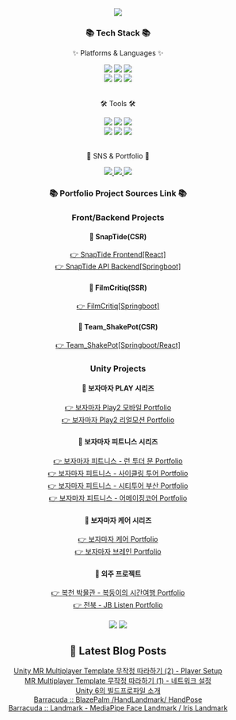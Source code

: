 <div align=center>
<img src="https://capsule-render.vercel.app/api?type=waving&color=auto&height=200&section=header&text=One%20Code%20at%20a%20Time,%20One%20Step%20Forward&fontSize=40" />	
</div>
</div>
<div align=center>
<h3>📚 Tech Stack 📚</h3>
<p>✨ Platforms & Languages ✨</p>
</div>
<div align="center">
<img src="https://img.shields.io/badge/HTML5-E34F26?style=flat&logo=HTML5&logoColor=white" />
<img src="https://img.shields.io/badge/CSS3-1572B6?style=flat&logo=CSS3&logoColor=white" />
<img src="https://img.shields.io/badge/JavaScript-F7DF1E?style=flat&logo=JavaScript&logoColor=white" /><br>
<img src="https://img.shields.io/badge/Python-006699?style=flat&logo=python&logoColor=white" />
<img src="https://img.shields.io/badge/Spring%20Boot-6DB33F?style=flat&logo=springboot&logoColor=white" />
<img src="https://img.shields.io/badge/React-61DAFB?style=flat&logo=react&logoColor=white" />
<br>
<div align=center>
<br>
<p>🛠 Tools 🛠</p>
</div>
<div align=center>
<img src="https://img.shields.io/badge/GitHub-8A2BE2?style=flat&logo=GitHub&logoColor=white" />
<img src="https://img.shields.io/badge/Unity%203D-181717?style=flat&logo=unity&logoColor=white" />
<img src="https://img.shields.io/badge/Visual%20Studio%20Code-007ACC?style=flat&logo=VisualStudioCode&logoColor=white" /><br>
<img src="https://img.shields.io/badge/IntelliJ-ED2761?style=flat&logo=intellijidea&logoColor=white" />
<img src="https://img.shields.io/badge/Rider-7360F2?style=flat&logo=rider&logoColor=white" />
<img src="https://img.shields.io/badge/Pycharm-13C100?style=flat&logo=pycharm&logoColor=white" /><br>

</div>
<br>
<div align=center>
<p>🎨 SNS & Portfolio 🎨</p>
</div>
<div align=center>
<a href="https://github.com/JISUSAMA/JISUSAMA/blob/main/%ED%8F%AC%ED%8A%B8%ED%8F%B4%EB%A6%AC%EC%98%A4-%EB%B0%95%EC%A7%80%EC%88%98.pdf">
    <img src="https://img.shields.io/badge/Portfolio-FF3633?style=flat&logo=Micro.blog&logoColor=white" />
</a>
<a href="https://j2su0218.tistory.com">
    <img src="https://img.shields.io/badge/Blog-FF9800?style=flat&logo=Blogger&logoColor=white" />
</a>
<a href="mailto:admin@j2su0218@gmail.com">
    <img src="https://img.shields.io/badge/Mail-30B980?style=flat&logo=Gmail&logoColor=white" />
</a>
<br>
</div>
<div align=center>
<h3>📚 Portfolio Project Sources Link 📚</h3>
<h3>Front/Backend Projects</h3>
<h4>📁 SnapTide(CSR)</h4>
<a href="https://github.com/JISUSAMA/SnapTide">
  👉 SnapTide Frontend[React]
</a><br>
<a href="https://github.com/JISUSAMA/SnapTideAPI">
  👉 SnapTide API Backend[Springboot]
</a>
<h4>📁 FilmCritiq(SSR)</h4>
<a href="https://github.com/JISUSAMA/FilmCritiq">
  👉 FilmCritiq[Springboot]
</a><br>
<h4>📁 Team_ShakePot(CSR)</h4>
<a href="https://github.com/JISUSAMA/Team_ShakePot">
  👉 Team_ShakePot[Springboot/React]
</a>
<h3>Unity Projects</h3>
<h4>📁 보자마자 PLAY 시리즈</h4>
<a href="https://github.com/JISUSAMA/BojamajaPlay2_mobile">
  👉 보자마자 Play2 모바일 Portfolio
</a><br>
<a href="https://github.com/JISUSAMA/BojamajaPlay2_realmotion">
  👉 보자마자 Play2 리얼모션 Portfolio
</a>
<h4>📁 보자마자 피트니스 시리즈</h4>
<a href="https://github.com/JISUSAMA/BMF-Run.to.the.Moon">
  👉 보자마자 피트니스 - 런 투더 문 Portfolio
</a><br>
<a href="https://github.com/JISUSAMA/BMF-CyclingTour">
  👉 보자마자 피트니스 - 사이클링 투어 Portfolio
</a><br>
<a href="https://github.com/JISUSAMA/BMF-CityTourBusan">
  👉 보자마자 피트니스 - 시티투어 부산 Portfolio
</a><br>
<a href="https://github.com/JISUSAMA/BMF-AmazingCore">
  👉 보자마자 피트니스 - 어메이징코어 Portfolio
</a>
<h4>📁 보자마자 케어 시리즈</h4>
<a href="https://github.com/JISUSAMA/BMF-BojamajaCare">
  👉 보자마자 케어 Portfolio
</a><br>
<a href="https://github.com/JISUSAMA/BMF-BojamajaBrain">
  👉 보자마자 브레인 Portfolio
</a><br>
<h4>📁 외주 프로젝트</h4>
<a href="https://github.com/JISUSAMA/Bokcheon-dong">
  👉 복천 박물관 - 복둥이의 시간여행 Portfolio
</a><br>
<a href="https://github.com/JISUSAMA/JBListen">
  👉 전북 - JB Listen Portfolio
</a><br>
</div>

<div align=center>
<br>
<img src="https://github-readme-stats.vercel.app/api/top-langs/?username=JISUSAMA&layout=compact">
<img src="https://github-readme-stats.vercel.app/api?username=JISUSAMA&show_icons=true">

## 📕 Latest Blog Posts

<a href=https://j2su0218.tistory.com/1503>Unity MR Multiplayer Template 무작정 따라하기 (2) - Player Setup</a></br><a href=https://j2su0218.tistory.com/1502>MR Multiplayer Template 무작정 따라하기 (1) - 네트워크 설정</a></br><a href=https://j2su0218.tistory.com/1500>Unity 6의 빌드프로파일 소개</a></br><a href=https://j2su0218.tistory.com/1499>Barracuda :: BlazePalm /HandLandmark/ HandPose</a></br><a href=https://j2su0218.tistory.com/1498>Barracuda :: Landmark - MediaPipe Face Landmark /  Iris Landmark</a></br>